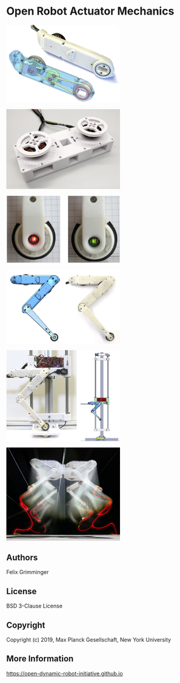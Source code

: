 Open Robot Actuator Mechanics
=======================

<a href="actuator_module_v1/README.md"><img src="actuator_module_v1/images/actuator_module_1.png" width="300"></a>


<img src="dual_motor_testbed_v1/images/dual_motor_testbed_1.jpg" width="300"> <br>  


<img src="foot_contact_switch_v1/images/foot_sensor_1.jpg" width="300"> <br>


<img src="leg_2dof_v1/images/leg_2dof_1.png" width="300"> <br>


<img src="leg_test_stand_v1/images/leg_test_stand_1.png" width="300"> <br>

<img src="quadruped_robot_8dof_v1/images/quadruped_8dof_jump_1.jpg" width="300"> <br>



Authors
--------
Felix Grimminger

License
-------
BSD 3-Clause License

Copyright
-----------
Copyright (c) 2019, Max Planck Gesellschaft, New York University

More Information
----------------
https://open-dynamic-robot-initiative.github.io
